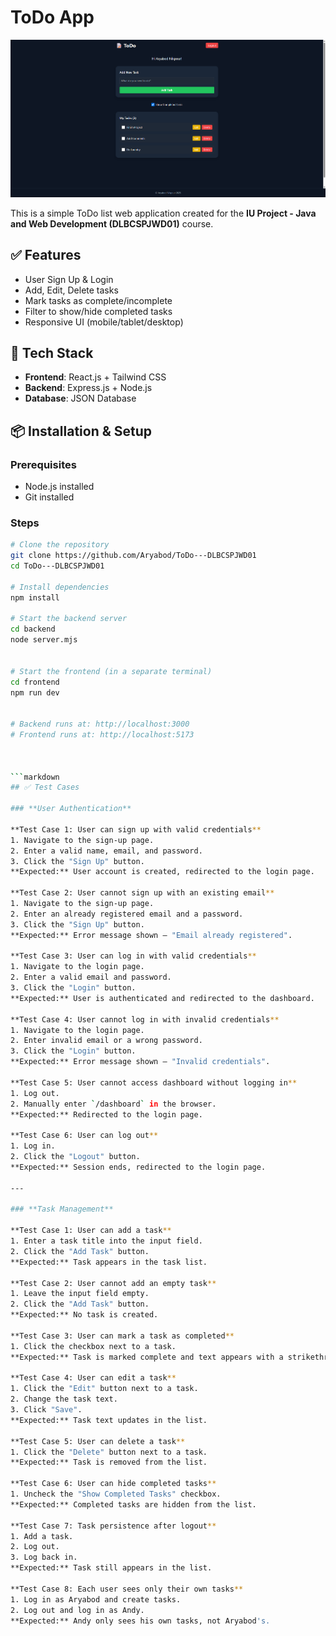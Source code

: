 # ToDo App

![ToDo App](https://github.com/Aryabod/ToDo---DLBCSPJWD01/blob/main/screenshots/ToDo%20Tasks.png)


This is a simple ToDo list web application created for the **IU Project - Java and Web Development (DLBCSPJWD01)** course.

## ✅ Features

- User Sign Up & Login 
- Add, Edit, Delete tasks
- Mark tasks as complete/incomplete
- Filter to show/hide completed tasks
- Responsive UI (mobile/tablet/desktop)

## 🧰 Tech Stack

- **Frontend**: React.js + Tailwind CSS 
- **Backend**: Express.js + Node.js
- **Database**: JSON Database

## 📦 Installation & Setup

### Prerequisites

- Node.js installed
- Git installed

### Steps

```bash
# Clone the repository
git clone https://github.com/Aryabod/ToDo---DLBCSPJWD01
cd ToDo---DLBCSPJWD01

# Install dependencies
npm install

# Start the backend server
cd backend
node server.mjs


# Start the frontend (in a separate terminal)
cd frontend
npm run dev


# Backend runs at: http://localhost:3000
# Frontend runs at: http://localhost:5173



```markdown
## ✅ Test Cases

### **User Authentication**

**Test Case 1: User can sign up with valid credentials**
1. Navigate to the sign-up page.
2. Enter a valid name, email, and password.
3. Click the "Sign Up" button.
**Expected:** User account is created, redirected to the login page.

**Test Case 2: User cannot sign up with an existing email**
1. Navigate to the sign-up page.
2. Enter an already registered email and a password.
3. Click the "Sign Up" button.
**Expected:** Error message shown — "Email already registered".

**Test Case 3: User can log in with valid credentials**
1. Navigate to the login page.
2. Enter a valid email and password.
3. Click the "Login" button.
**Expected:** User is authenticated and redirected to the dashboard.

**Test Case 4: User cannot log in with invalid credentials**
1. Navigate to the login page.
2. Enter invalid email or a wrong password.
3. Click the "Login" button.
**Expected:** Error message shown — "Invalid credentials".

**Test Case 5: User cannot access dashboard without logging in**
1. Log out.
2. Manually enter `/dashboard` in the browser.
**Expected:** Redirected to the login page.

**Test Case 6: User can log out**
1. Log in.
2. Click the "Logout" button.
**Expected:** Session ends, redirected to the login page.

---

### **Task Management**

**Test Case 1: User can add a task**
1. Enter a task title into the input field.
2. Click the "Add Task" button.
**Expected:** Task appears in the task list.

**Test Case 2: User cannot add an empty task**
1. Leave the input field empty.
2. Click the "Add Task" button.
**Expected:** No task is created.

**Test Case 3: User can mark a task as completed**
1. Click the checkbox next to a task.
**Expected:** Task is marked complete and text appears with a strikethrough.

**Test Case 4: User can edit a task**
1. Click the "Edit" button next to a task.
2. Change the task text.
3. Click "Save".
**Expected:** Task text updates in the list.

**Test Case 5: User can delete a task**
1. Click the "Delete" button next to a task.
**Expected:** Task is removed from the list.

**Test Case 6: User can hide completed tasks**
1. Uncheck the "Show Completed Tasks" checkbox.
**Expected:** Completed tasks are hidden from the list.

**Test Case 7: Task persistence after logout**
1. Add a task.
2. Log out.
3. Log back in.
**Expected:** Task still appears in the list.

**Test Case 8: Each user sees only their own tasks**
1. Log in as Aryabod and create tasks.
2. Log out and log in as Andy.
**Expected:** Andy only sees his own tasks, not Aryabod's.